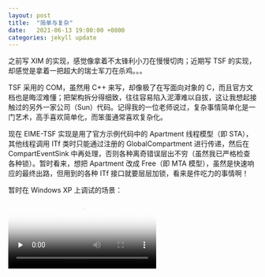 ```yaml
---
layout: post
title:  "简单与复杂"
date:   2021-06-13 19:00:00 +0800
categories: jekyll update
---
```


之前写 XIM 的实现，感觉像拿着不太锋利小刀在慢慢切肉；近期写 TSF 的实现，却感觉是拿着一把超大的瑞士军刀在杀鸡。。。

TSF 采用的 COM，虽然用 C++ 来写，却像极了在写面向对象的 C，而且官方文档也是晦涩难懂；把架构拆分得细致，往往容易陷入泥潭难以自拔，这让我想起接触过的另外一家公司（Sun）代码。记得我的一位老师说过，复杂事情简单化是一门艺术，高手喜欢简单化，而笨蛋通常喜欢复杂化。

现在 EIME-TSF 实现是用了官方示例代码中的 Apartment 线程模型（即 STA），其他线程调用 ITf 类时只能通过注册的 GlobalCompartment 进行传递，然后在 CompartEventSink 中再处理，否则各种离奇错误层出不穷（虽然我已严格检查各种锁）。暂时看来，想把 Apartment 改成 Free（即 MTA 模型），虽然是快速响应的最终出路，但用到的各种 ITf 接口就要层层加锁，看来是件吃力的事情啊！

暂时在 Windows XP 上调试的场景：
<video id="video" controls="" preload="none" poster="Anthony Lee">
<source id="mp4" src="https://media.githubusercontent.com/media/DonAnthonyLee/BeSunPinyin/main/screenshot/running-on-winxp.mp4" type="video/mp4">
</video>

